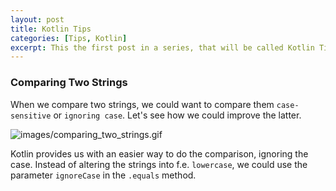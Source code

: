 ```yaml
---
layout: post
title: Kotlin Tips
categories: [Tips, Kotlin]
excerpt: This the first post in a series, that will be called Kotlin Tips, which will try to summarize a bunch of useful tips.
---
```


### **Comparing Two Strings**

When we compare two strings, we could want to compare them `case-sensitive` or `ignoring case`. Let's see how we could improve the latter.

![images/comparing_two_strings.gif](images/comparing_two_strings.gif)

Kotlin provides us with an easier way to do the comparison, ignoring the case. Instead of altering the strings into f.e. `lowercase`, we could use the parameter `ignoreCase` in the `.equals` method.